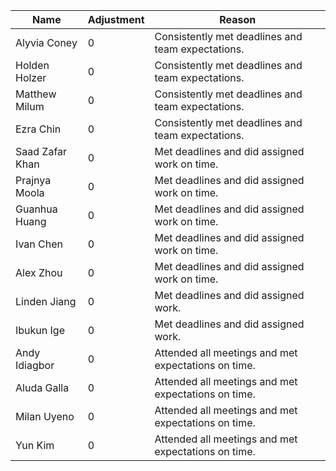 | Name           | Adjustment | Reason                                            |
|----------------|------------|---------------------------------------------------|
| Alyvia Coney   | 0          | Consistently met deadlines and team expectations. |
| Holden Holzer  | 0          | Consistently met deadlines and team expectations. |
| Matthew Milum  | 0          | Consistently met deadlines and team expectations. |
| Ezra Chin      | 0          | Consistently met deadlines and team expectations. |
| Saad Zafar Khan| 0          | Met deadlines and did assigned work on time.      |
| Prajnya Moola  | 0          | Met deadlines and did assigned work on time.      |
| Guanhua Huang  | 0          | Met deadlines and did assigned work on time.      |
| Ivan Chen      | 0          | Met deadlines and did assigned work on time.      |
| Alex Zhou      | 0          | Met deadlines and did assigned work on time.      |
| Linden Jiang   | 0          | Met deadlines and did assigned work.              |
| Ibukun Ige     | 0          | Met deadlines and did assigned work.              |
| Andy Idiagbor  | 0          | Attended all meetings and met expectations on time.|
| Aluda Galla    | 0          | Attended all meetings and met expectations on time.|
| Milan Uyeno    | 0          | Attended all meetings and met expectations on time.|
| Yun Kim        | 0          | Attended all meetings and met expectations on time.|